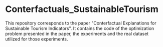 # Conterfactuals_SustainableTourism

This repository corresponds to the paper "Conterfactual Explanations for Sustainable Tourism Indicators". It contains the code of the optimization problem presented in the paper, the experiments and the real dataset utilized for those experiments.
